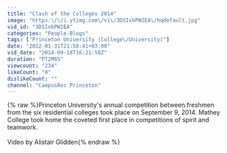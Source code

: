 ```yaml
---
title: "Clash of the Colleges 2014"
image: "https:\/\/i.ytimg.com\/vi\/3DSIxbPW2EA\/hqdefault.jpg"
vid_id: "3DSIxbPW2EA"
categories: "People-Blogs"
tags: ["Princeton University (College\/University)"]
date: "2022-01-31T21:58:41+03:00"
vid_date: "2014-09-18T16:21:50Z"
duration: "PT2M6S"
viewcount: "234"
likeCount: "0"
dislikeCount: ""
channel: "CampusRec Princeton"
---
```

{% raw %}Princeton University's annual competition between freshmen from the six residential colleges took place on September 9, 2014.  Mathey College took home the coveted first place in competitions of spirit and teamwork.<br /><br />Video by Alistair Glidden{% endraw %}
